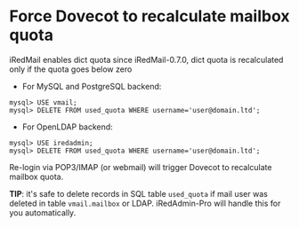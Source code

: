 # Force Dovecot to recalculate mailbox quota

iRedMail enables dict quota since iRedMail-0.7.0, dict quota is recalculated
only if the quota goes below zero

* For MySQL and PostgreSQL backend:

```
mysql> USE vmail;
mysql> DELETE FROM used_quota WHERE username='user@domain.ltd';
```

* For OpenLDAP backend:

```
mysql> USE iredadmin;
mysql> DELETE FROM used_quota WHERE username='user@domain.ltd';
```

Re-login via POP3/IMAP (or webmail) will trigger Dovecot to recalculate mailbox
quota.

__TIP__: it's safe to delete records in SQL table `used_quota` if mail user
was deleted in table `vmail.mailbox` or LDAP. iRedAdmin-Pro will handle this
for you automatically.
